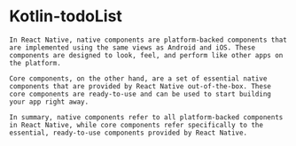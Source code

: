 # Kotlin-todoList

    In React Native, native components are platform-backed components that are implemented using the same views as Android and iOS. These components are designed to look, feel, and perform like other apps on the platform.

    Core components, on the other hand, are a set of essential native components that are provided by React Native out-of-the-box. These core components are ready-to-use and can be used to start building your app right away.

    In summary, native components refer to all platform-backed components in React Native, while core components refer specifically to the essential, ready-to-use components provided by React Native.